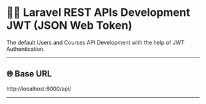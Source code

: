 # 👨‍💼 Laravel REST APIs Development JWT (JSON Web Token)

The default Users and Courses API Development with the help of JWT Authentication.

---

## 🌐 Base URL
http://localhost:8000/api/

---